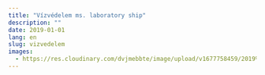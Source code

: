 ```yaml
---
title: "Vízvédelem ms. laboratory ship"
description: ""
date: 2019-01-01
lang: en
slug: vizvedelem
images:
  - https://res.cloudinary.com/dvjmebbte/image/upload/v1677758459/2019%20V%C3%ADzv%C3%A9delem/HPIM5715_m_solata_wtabg9.jpg
---
```

